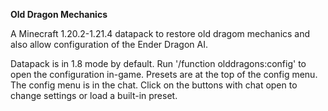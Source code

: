 **Old Dragon Mechanics**

A Minecraft 1.20.2-1.21.4 datapack to restore old dragom mechanics and also allow configuration of the Ender Dragon AI.

Datapack is in 1.8 mode by default. Run '/function olddragons:config' to open the configuration in-game. Presets are at the top of the config menu. The config menu is in the chat. Click on the buttons with chat open to change settings or load a built-in preset.
